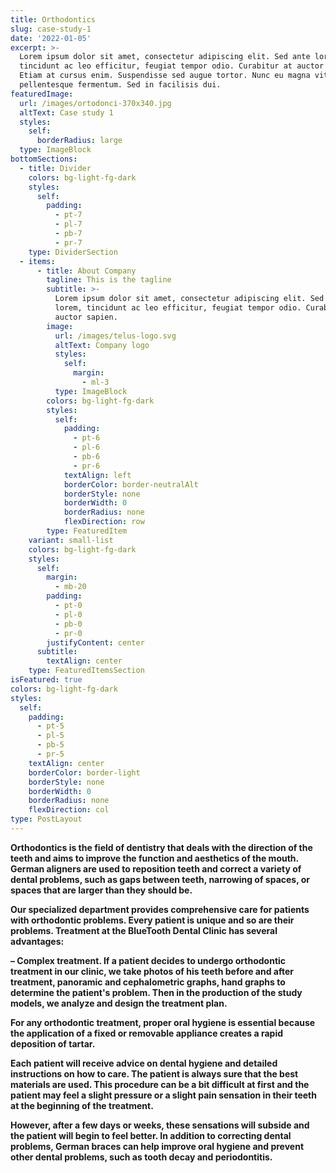 ```yaml
---
title: Orthodontics
slug: case-study-1
date: '2022-01-05'
excerpt: >-
  Lorem ipsum dolor sit amet, consectetur adipiscing elit. Sed ante lorem,
  tincidunt ac leo efficitur, feugiat tempor odio. Curabitur at auctor sapien.
  Etiam at cursus enim. Suspendisse sed augue tortor. Nunc eu magna vitae lorem
  pellentesque fermentum. Sed in facilisis dui.
featuredImage:
  url: /images/ortodonci-370x340.jpg
  altText: Case study 1
  styles:
    self:
      borderRadius: large
  type: ImageBlock
bottomSections:
  - title: Divider
    colors: bg-light-fg-dark
    styles:
      self:
        padding:
          - pt-7
          - pl-7
          - pb-7
          - pr-7
    type: DividerSection
  - items:
      - title: About Company
        tagline: This is the tagline
        subtitle: >-
          Lorem ipsum dolor sit amet, consectetur adipiscing elit. Sed ante
          lorem, tincidunt ac leo efficitur, feugiat tempor odio. Curabitur at
          auctor sapien.
        image:
          url: /images/telus-logo.svg
          altText: Company logo
          styles:
            self:
              margin:
                - ml-3
          type: ImageBlock
        colors: bg-light-fg-dark
        styles:
          self:
            padding:
              - pt-6
              - pl-6
              - pb-6
              - pr-6
            textAlign: left
            borderColor: border-neutralAlt
            borderStyle: none
            borderWidth: 0
            borderRadius: none
            flexDirection: row
        type: FeaturedItem
    variant: small-list
    colors: bg-light-fg-dark
    styles:
      self:
        margin:
          - mb-20
        padding:
          - pt-0
          - pl-0
          - pb-0
          - pr-0
        justifyContent: center
      subtitle:
        textAlign: center
    type: FeaturedItemsSection
isFeatured: true
colors: bg-light-fg-dark
styles:
  self:
    padding:
      - pt-5
      - pl-5
      - pb-5
      - pr-5
    textAlign: center
    borderColor: border-light
    borderStyle: none
    borderWidth: 0
    borderRadius: none
    flexDirection: col
type: PostLayout
---
```

**Orthodontics is the field of dentistry that deals with the direction of the teeth and aims to improve the function and aesthetics of the mouth. German aligners are used to reposition teeth and correct a variety of dental problems, such as gaps between teeth, narrowing of spaces, or spaces that are larger than they should be.**

**Our specialized department provides comprehensive care for patients with orthodontic problems. Every patient is unique and so are their problems. Treatment at the BlueTooth Dental Clinic has several advantages:**

**– Complex treatment. If a patient decides to undergo orthodontic treatment in our clinic, we take photos of his teeth before and after treatment, panoramic and cephalometric graphs, hand graphs to determine the patient's problem. Then in the production of the study models, we analyze and design the treatment plan.**

**For any orthodontic treatment, proper oral hygiene is essential because the application of a fixed or removable appliance creates a rapid deposition of tartar.**

**Each patient will receive advice on dental hygiene and detailed instructions on how to care. The patient is always sure that the best materials are used. This procedure can be a bit difficult at first and the patient may feel a slight pressure or a slight pain sensation in their teeth at the beginning of the treatment.**

**However, after a few days or weeks, these sensations will subside and the patient will begin to feel better. In addition to correcting dental problems, German braces can help improve oral hygiene and prevent other dental problems, such as tooth decay and periodontitis.**



